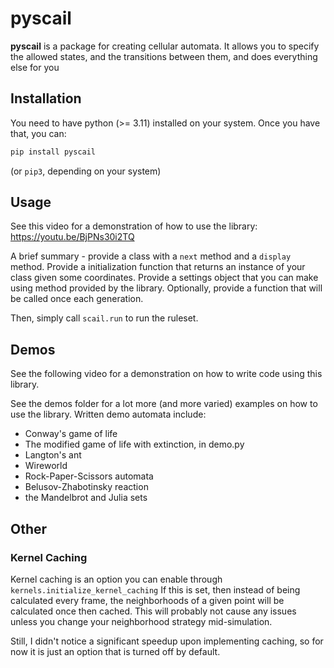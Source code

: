 # pyscail

**pyscail** is a package for creating cellular automata. It allows you to specify the
allowed states, and the transitions between them, and does everything else for you

## Installation

You need to have python (>= 3.11) installed on your system. Once you have that,
you can:

```bash
pip install pyscail
```

(or `pip3`, depending on your system)

## Usage
See this video for a demonstration of how to use the library: 
https://youtu.be/BjPNs30i2TQ

A brief summary - provide a class with a `next` method and a 
`display` method. Provide a initialization function that returns
an instance of your class given some coordinates. Provide a settings
object that you can make using method provided by the library.
Optionally, provide a function that will be called once each generation.

Then, simply call `scail.run` to run the ruleset.

## Demos
See the following video for a demonstration on how to write code using this
library.

See the demos folder for a lot more (and more varied) examples on how to use the 
library. Written demo automata include:

- Conway's game of life
- The modified game of life with extinction, in demo.py 
- Langton's ant 
- Wireworld
- Rock-Paper-Scissors automata 
- Belusov-Zhabotinsky reaction
- the Mandelbrot and Julia sets

## Other

### Kernel Caching
Kernel caching is an option you can enable through `kernels.initialize_kernel_caching`
If this is set, then instead of being calculated every frame, the neighborhoods
of a given point will be calculated once then cached. This will probably
not cause any issues unless you change your neighborhood strategy mid-simulation.

Still, I didn't notice a significant speedup upon implementing caching, so for now
it is just an option that is turned off by default.
